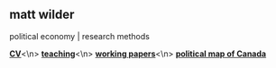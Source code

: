 ## matt wilder
political economy | research methods

<b>[CV](https://github.com/matt-wilder/mattwilder.github.io/edit/gh-pages/docs/index.md)</b><\n>
<b>[teaching](https://github.com/matt-wilder/mattwilder.github.io/edit/gh-pages/docs/index.md)</b><\n>
<b>[working papers](https://github.com/matt-wilder/mattwilder.github.io/edit/gh-pages/docs/index.md)</b><\n>
<b>[political map of Canada](https://github.com/matt-wilder/mattwilder.github.io/edit/gh-pages/docs/index.md)</b>
